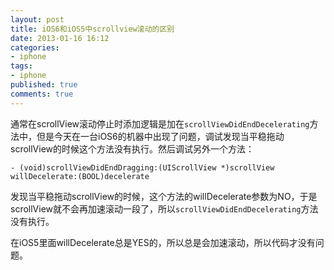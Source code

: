 ```yaml
---
layout: post
title: iOS6和iOS5中scrollview滚动的区别
date: 2013-01-16 16:12
categories:
- iphone
tags:
- iphone
published: true
comments: true
---
```

通常在scrollView滚动停止时添加逻辑是加在`scrollViewDidEndDecelerating`方法中，但是今天在一台iOS6的机器中出现了问题，调试发现当平稳拖动scrollView的时候这个方法没有执行。然后调试另外一个方法：

    - (void)scrollViewDidEndDragging:(UIScrollView *)scrollView willDecelerate:(BOOL)decelerate

发现当平稳拖动scrollView的时候，这个方法的willDecelerate参数为NO，于是scrollView就不会再加速滚动一段了，所以`scrollViewDidEndDecelerating`方法没有执行。

在iOS5里面willDecelerate总是YES的，所以总是会加速滚动，所以代码才没有问题。
